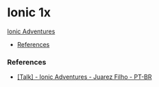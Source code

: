 # Ionic 1x
[Ionic Adventures](https://github.com/juarezpaf/ionic-adventures)

>

- [References](#references)

### References
- [[Talk] - Ionic Adventures - Juarez Filho - PT-BR](https://www.youtube.com/watch?v=e4av-WZR8k8)
